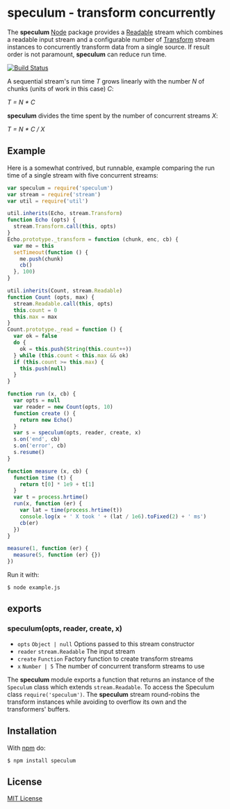 # speculum - transform concurrently

The **speculum** [Node](http://nodejs.org/) package provides a [Readable](https://nodejs.org/api/stream.html#stream_class_stream_readable) stream which combines a readable input stream and a configurable number of [Transform](https://nodejs.org/api/stream.html#stream_class_stream_transform) stream instances to concurrently transform data from a single source. If result order is not paramount, **speculum** can reduce run time.

[![Build Status](https://secure.travis-ci.org/michaelnisi/speculum.svg)](http://travis-ci.org/michaelnisi/speculum)

A sequential stream's run time *T* grows linearly with the number *N* of chunks (units of work in this case) *C*:

*T = N * C*

**speculum** divides the time spent by the number of concurrent streams *X*:

*T = N * C / X*

## Example

Here is a somewhat contrived, but runnable, example comparing the run time of a single stream with five concurrent streams:

```js
var speculum = require('speculum')
var stream = require('stream')
var util = require('util')

util.inherits(Echo, stream.Transform)
function Echo (opts) {
  stream.Transform.call(this, opts)
}
Echo.prototype._transform = function (chunk, enc, cb) {
  var me = this
  setTimeout(function () {
    me.push(chunk)
    cb()
  }, 100)
}

util.inherits(Count, stream.Readable)
function Count (opts, max) {
  stream.Readable.call(this, opts)
  this.count = 0
  this.max = max
}
Count.prototype._read = function () {
  var ok = false
  do {
    ok = this.push(String(this.count++))
  } while (this.count < this.max && ok)
  if (this.count >= this.max) {
    this.push(null)
  }
}

function run (x, cb) {
  var opts = null
  var reader = new Count(opts, 10)
  function create () {
    return new Echo()
  }
  var s = speculum(opts, reader, create, x)
  s.on('end', cb)
  s.on('error', cb)
  s.resume()
}

function measure (x, cb) {
  function time (t) {
    return t[0] * 1e9 + t[1]
  }
  var t = process.hrtime()
  run(x, function (er) {
    var lat = time(process.hrtime(t))
    console.log(x + ' X took ' + (lat / 1e6).toFixed(2) + ' ms')
    cb(er)
  })
}

measure(1, function (er) {
  measure(5, function (er) {})
})
```

Run it with:

```
$ node example.js
```

## exports

### speculum(opts, reader, create, x)

- `opts` `Object | null` Options passed to this stream constructor
- `reader` `stream.Readable` The input stream
- `create` `Function` Factory function to create transform streams
- `x` `Number | 5` The number of concurrent transform streams to use

The **speculum** module exports a function that returns an instance of the `Speculum` class which extends `stream.Readable`. To access the Speculum class `require('speculum')`. The **speculum** stream round-robins the transform instances while avoiding to overflow its own and the transformers' buffers.

## Installation

With [npm](https://npmjs.org/package/speculum) do:

```
$ npm install speculum
```

## License

[MIT License](https://raw.github.com/michaelnisi/speculum/master/LICENSE)
